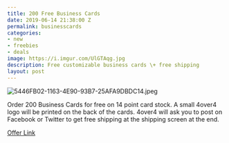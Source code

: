 ```yaml
---
title: 200 Free Business Cards
date: 2019-06-14 21:38:00 Z
permalink: businesscards
categories:
- new
- freebies
- deals
image: https://i.imgur.com/UlGTAqg.jpg
description: Free customizable business cards \+ free shipping
layout: post
---
```




![5446FB02-1163-4E90-93B7-25AFA9DBDC14.jpeg](/uploads/5446FB02-1163-4E90-93B7-25AFA9DBDC14.jpeg)

Order 200 Business Cards for free on 14 point card stock. A small 4over4 logo will be printed on the back of the cards. 4over4 will ask you to post on Facebook or Twitter to get free shipping at the shipping screen at the end.


[Offer Link](https://www.4over4.com/printing/free-business-cards?PageSpeed=noscript)